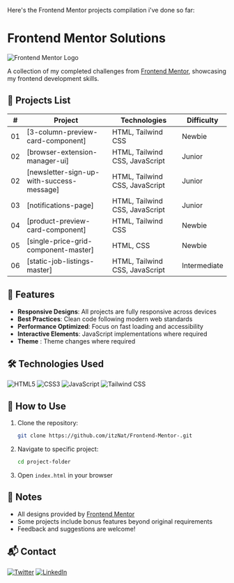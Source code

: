 Here's the Frontend Mentor projects compilation i've done so far:

# Frontend Mentor Solutions

![Frontend Mentor Logo](https://frontendmentor.io/static/images/logo-desktop.svg)

A collection of my completed challenges from [Frontend Mentor](https://www.frontendmentor.io), showcasing my frontend development skills.

## 📁 Projects List

| #  |                    Project                   |            Technologies         |  Difficulty  |
|----|----------------------------------------------|---------------------------------|------------  |
| 01 | [3-column-preview-card-component]            | HTML, Tailwind CSS              | Newbie       |
| 02 | [browser-extension-manager-ui]               | HTML, Tailwind CSS, JavaScript  | Junior       |
| 02 | [newsletter-sign-up-with-success-message]    | HTML, Tailwind CSS, JavaScript  | Junior       |
| 03 | [notifications-page]                         | HTML, Tailwind CSS, JavaScript  | Junior       |
| 04 | [product-preview-card-component]             | HTML, Tailwind CSS              | Newbie       |
| 05 | [single-price-grid-component-master]         | HTML, CSS                       | Newbie       |
| 06 | [static-job-listings-master]                 | HTML, Tailwind CSS, JavaScript  | Intermediate |


## 🚀 Features

- **Responsive Designs**: All projects are fully responsive across devices
- **Best Practices**: Clean code following modern web standards
- **Performance Optimized**: Focus on fast loading and accessibility
- **Interactive Elements**: JavaScript implementations where required
- **Theme** : Theme changes where required

## 🛠 Technologies Used

![HTML5](https://img.shields.io/badge/HTML5-E34F26?style=for-the-badge&logo=html5&logoColor=white)
![CSS3](https://img.shields.io/badge/CSS3-1572B6?style=for-the-badge&logo=css3&logoColor=white)
![JavaScript](https://img.shields.io/badge/JavaScript-F7DF1E?style=for-the-badge&logo=javascript&logoColor=black)
![Tailwind CSS](https://img.shields.io/badge/Tailwind_CSS-38B2AC?style=for-the-badge&logo=tailwind-css&logoColor=white)

## 📌 How to Use

1. Clone the repository:
   ```bash
   git clone https://github.com/itzNat/Frontend-Mentor-.git
   ```
2. Navigate to specific project:
   ```bash
   cd project-folder
   ```
3. Open `index.html` in your browser


## 📝 Notes

- All designs provided by [Frontend Mentor](https://www.frontendmentor.io)
- Some projects include bonus features beyond original requirements
- Feedback and suggestions are welcome!

## 📬 Contact

[![Twitter](https://img.shields.io/badge/Twitter-1DA1F2?style=for-the-badge&logo=twitter&logoColor=white)](https://x.com/Itz_Naht)
[![LinkedIn](https://img.shields.io/badge/LinkedIn-0077B5?style=for-the-badge&logo=linkedin&logoColor=white)](https://www.linkedin.com/in/itz-nat?lipi=urn%3Ali%3Apage%3Ad_flagship3_profile_view_base_contact_details%3B6Apxu%2ByLRLSDyUzZHVvQYw%3D%3D) 